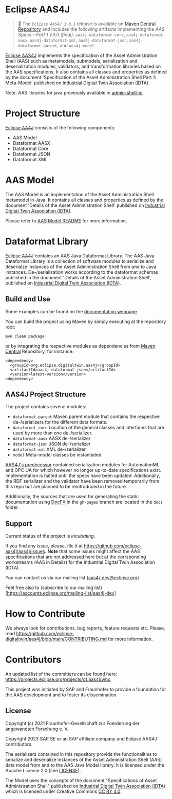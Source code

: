 # Eclipse AAS4J

> :newspaper: The _`Eclipse AAS4J 1.0.1`_ release is available on [Maven Central Repository](https://oss.sonatype.org/#nexus-search;quick~org.eclipse.digitaltwin.aas4j) and includes the 
> following artifacts implementing the _AAS Specs – Part 1 V3.0 (final)_: `aas4j-dataformat-core`, `aas4j-dataformat-aasx`, 
> `aas4j-dataformat-xml`, `aas4j-dataformat-json`, `aas4j-dataformat-parent`, and `aas4j-model`.

[Eclipse AAS4J](https://projects.eclipse.org/projects/dt.aas4j) implements the specification of the Asset Administration 
Shell (AAS) such as metamodels, submodels, serialization and deserialization modules, validators, and transformation 
libraries based on the AAS specifications. It also contains all classes and properties as defined by the document 
'Specification of the Asset Administration Shell Part 1: Meta-Model' published on 
[Industrial Digital Twin Association (IDTA)](https://industrialdigitaltwin.org/wp-content/uploads/2023/04/IDTA-01001-3-0_SpecificationAssetAdministrationShell_Part1_Metamodel.pdf).

Note: AAS libraries for java previously available in [admin-shell-io](https://github.com/admin-shell-io).

# Project Structure

[Eclipse AA4J](https://projects.eclipse.org/projects/dt.aas4j) consists of the following components:
- AAS Model
- Dataformat AASX
- Dataformat Core
- Dataformat JSON
- Dataformat XML

# AAS Model

The AAS Model is an implementation of the Asset Administration Shell
metamodel in Java. It contains all classes and properties as defined by the
document 'Details of the Asset Administration Shell' published on
[Industrial Digital Twin Association (IDTA)](https://industrialdigitaltwin.org/en/).

Please refer to [AAS Model README](model/README.md) for more information.

# Dataformat Library

[Eclipse AA4J](https://projects.eclipse.org/projects/dt.aas4j) contains an AAS Java Dataformat Library. The AAS Java Dataformat Library is a collection of software modules to serialize and deserialze instances of the Asset Administration Shell from and to Java instances. De-/serialization works according to the dataformat schemas published in the document 'Details of the Asset Administration Shell', published on [Industrial Digital Twin Association (IDTA)](https://industrialdigitaltwin.org/en/).


## Build and Use

Some examples can be found on the [documentation webpage](https://admin-shell-io.github.io/java-serializer/).

You can build the project using Maven by simply executing at the repository
root:

`mvn clean package`


or by integrating the respective modules as dependencies from [Maven Central](https://search.maven.org/search?q=aas4j) Repository, for instance:

```
<dependency>
  <groupId>org.eclipse.digitaltwin.aas4j</groupId>
  <artifactId>aas4j-dataformat-json</artifactId>
  <version>latest-version</version>
<dependency>
```

## AAS4J Project Structure

The project contains several modules:

- `dataformat-parent` Maven parent module that contains the respective de-/serializers for the different data formats.
- `dataformat-core` Location of the general classes and interfaces that are used by more than one de-/serializer.
- `dataformat-aasx` AASX de-/serializer
- `dataformat-json` JSON de-/serializer
- `dataformat-xml` XML de-/serializer
- `model` Meta-model classes be instantiated

[AAS4J's predecessor](https://github.com/admin-shell-io/java-serializer) contained serialization modules for AutomationML
and OPC UA for which however no longer up-to-date specifications exist. Implementation is halted until the specs have been updated.
Additionally, the RDF serializer and the validator have been removed temporarily from this repo but are planned to be
reintroduced in the future.

Additionally, the sources that are used for generating the static documentation using [DocFX](https://dotnet.github.io/docfx/) in the `gh-pages` branch are located in the `docs` folder.

## Support

Current status of the project is *incubating*. 

If you find any issue, please, file it at https://github.com/eclipse-aas4j/aas4j/issues. **Note** that some issues might affect the AAS specifications that are not addressed here but at the corrsponding workstreams (AAS in Details) for the Industrial Digital Twin Association (IDTA).

You can contact us via our mailing list (aas4j-dev@eclipse.org).

Feel free also to (subscribe to our mailing list)[https://accounts.eclipse.org/mailing-list/aas4j-dev]


# How to Contribute

We always look for contributions, bug reports, feature requests etc. Please, read https://github.com/eclipse-digitaltwin/aas4j/blob/main/CONTRIBUTING.md for more information.


# Contributors

An updated list of the committers can be found here: https://projects.eclipse.org/projects/dt.aas4j/who

This project was initiated by SAP and Fraunhofer to provide a foundation for the AAS development and to foster its dissemination.

## License
Copyright (c) 2021 Fraunhofer-Gesellschaft zur Foerderung der angewandten Forschung e. V.

Copyright 2023 SAP SE or an SAP affiliate company and Eclipse AAS4J contributors. 

The serializers contained in this repository provide the functionalities to serialize and deserialize instances of the Asset Administration Shell (AAS) data model from and to the AAS Java Model library. It is licensed under the Apache License
2.0 (see [LICENSE](https://github.com/eclipse-aas4j/aas4j/blob/main/LICENSE)).

The Model uses the concepts of the document "Specifications of Asset Administration Shell" published on [Industrial Digital Twin Association (IDTA)](https://industrialdigitaltwin.org) which is licensed
under Creative Commons [CC BY 4.0](https://creativecommons.org/licenses/by/4.0/).

